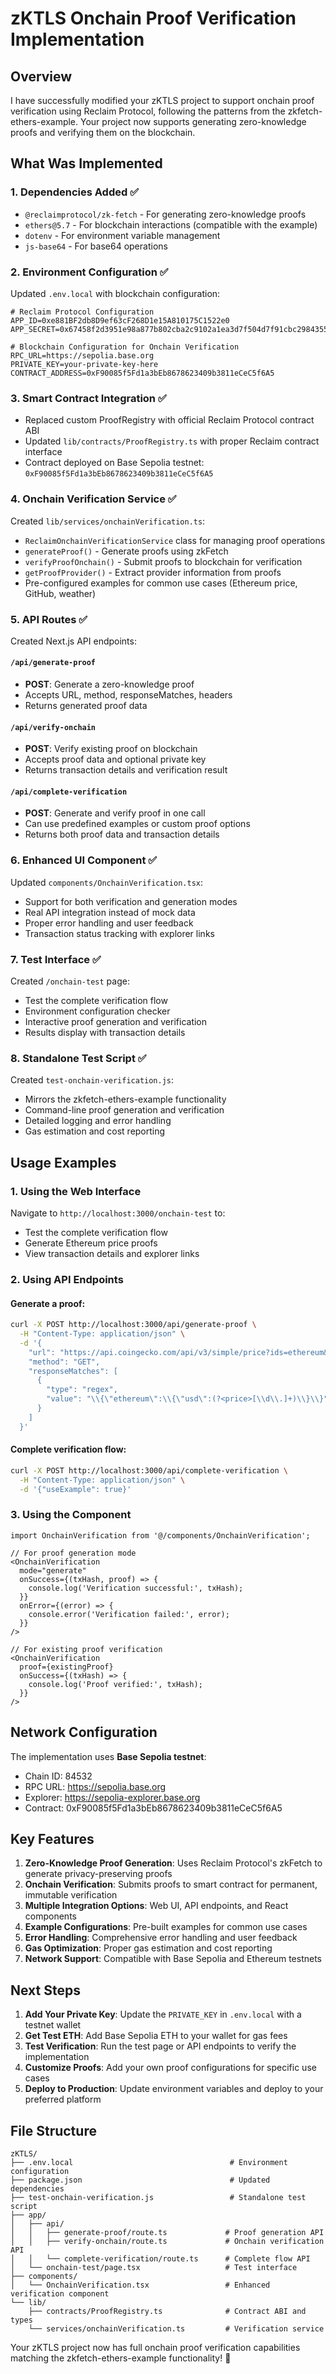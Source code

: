 # zKTLS Onchain Proof Verification Implementation

## Overview

I have successfully modified your zKTLS project to support onchain proof verification using Reclaim Protocol, following the patterns from the zkfetch-ethers-example. Your project now supports generating zero-knowledge proofs and verifying them on the blockchain.

## What Was Implemented

### 1. Dependencies Added ✅
- `@reclaimprotocol/zk-fetch` - For generating zero-knowledge proofs
- `ethers@5.7` - For blockchain interactions (compatible with the example)
- `dotenv` - For environment variable management
- `js-base64` - For base64 operations

### 2. Environment Configuration ✅
Updated `.env.local` with blockchain configuration:
```env
# Reclaim Protocol Configuration
APP_ID=0xe881BF2db8D9ef63cF268D1e15A810175C1522e0
APP_SECRET=0x67458f2d3951e98a877b802cba2c9102a1ea3d7f504d7f91cbc2984355826fed

# Blockchain Configuration for Onchain Verification
RPC_URL=https://sepolia.base.org
PRIVATE_KEY=your-private-key-here
CONTRACT_ADDRESS=0xF90085f5Fd1a3bEb8678623409b3811eCeC5f6A5
```

### 3. Smart Contract Integration ✅
- Replaced custom ProofRegistry with official Reclaim Protocol contract ABI
- Updated `lib/contracts/ProofRegistry.ts` with proper Reclaim contract interface
- Contract deployed on Base Sepolia testnet: `0xF90085f5Fd1a3bEb8678623409b3811eCeC5f6A5`

### 4. Onchain Verification Service ✅
Created `lib/services/onchainVerification.ts`:
- `ReclaimOnchainVerificationService` class for managing proof operations
- `generateProof()` - Generate proofs using zkFetch
- `verifyProofOnchain()` - Submit proofs to blockchain for verification
- `getProofProvider()` - Extract provider information from proofs
- Pre-configured examples for common use cases (Ethereum price, GitHub, weather)

### 5. API Routes ✅
Created Next.js API endpoints:

#### `/api/generate-proof`
- **POST**: Generate a zero-knowledge proof
- Accepts URL, method, responseMatches, headers
- Returns generated proof data

#### `/api/verify-onchain`
- **POST**: Verify existing proof on blockchain
- Accepts proof data and optional private key
- Returns transaction details and verification result

#### `/api/complete-verification`
- **POST**: Generate and verify proof in one call
- Can use predefined examples or custom proof options
- Returns both proof data and transaction details

### 6. Enhanced UI Component ✅
Updated `components/OnchainVerification.tsx`:
- Support for both verification and generation modes
- Real API integration instead of mock data
- Proper error handling and user feedback
- Transaction status tracking with explorer links

### 7. Test Interface ✅
Created `/onchain-test` page:
- Test the complete verification flow
- Environment configuration checker
- Interactive proof generation and verification
- Results display with transaction details

### 8. Standalone Test Script ✅
Created `test-onchain-verification.js`:
- Mirrors the zkfetch-ethers-example functionality
- Command-line proof generation and verification
- Detailed logging and error handling
- Gas estimation and cost reporting

## Usage Examples

### 1. Using the Web Interface
Navigate to `http://localhost:3000/onchain-test` to:
- Test the complete verification flow
- Generate Ethereum price proofs
- View transaction details and explorer links

### 2. Using API Endpoints

#### Generate a proof:
```bash
curl -X POST http://localhost:3000/api/generate-proof \
  -H "Content-Type: application/json" \
  -d '{
    "url": "https://api.coingecko.com/api/v3/simple/price?ids=ethereum&vs_currencies=usd",
    "method": "GET",
    "responseMatches": [
      {
        "type": "regex",
        "value": "\\{\"ethereum\":\\{\"usd\":(?<price>[\\d\\.]+)\\}\\}"
      }
    ]
  }'
```

#### Complete verification flow:
```bash
curl -X POST http://localhost:3000/api/complete-verification \
  -H "Content-Type: application/json" \
  -d '{"useExample": true}'
```

### 3. Using the Component
```tsx
import OnchainVerification from '@/components/OnchainVerification';

// For proof generation mode
<OnchainVerification 
  mode="generate"
  onSuccess={(txHash, proof) => {
    console.log('Verification successful:', txHash);
  }}
  onError={(error) => {
    console.error('Verification failed:', error);
  }}
/>

// For existing proof verification
<OnchainVerification 
  proof={existingProof}
  onSuccess={(txHash) => {
    console.log('Proof verified:', txHash);
  }}
/>
```

## Network Configuration

The implementation uses **Base Sepolia testnet**:
- Chain ID: 84532
- RPC URL: https://sepolia.base.org
- Explorer: https://sepolia-explorer.base.org
- Contract: 0xF90085f5Fd1a3bEb8678623409b3811eCeC5f6A5

## Key Features

1. **Zero-Knowledge Proof Generation**: Uses Reclaim Protocol's zkFetch to generate privacy-preserving proofs
2. **Onchain Verification**: Submits proofs to smart contract for permanent, immutable verification
3. **Multiple Integration Options**: Web UI, API endpoints, and React components
4. **Example Configurations**: Pre-built examples for common use cases
5. **Error Handling**: Comprehensive error handling and user feedback
6. **Gas Optimization**: Proper gas estimation and cost reporting
7. **Network Support**: Compatible with Base Sepolia and Ethereum testnets

## Next Steps

1. **Add Your Private Key**: Update the `PRIVATE_KEY` in `.env.local` with a testnet wallet
2. **Get Test ETH**: Add Base Sepolia ETH to your wallet for gas fees
3. **Test Verification**: Run the test page or API endpoints to verify the implementation
4. **Customize Proofs**: Add your own proof configurations for specific use cases
5. **Deploy to Production**: Update environment variables and deploy to your preferred platform

## File Structure

```
zKTLS/
├── .env.local                                   # Environment configuration
├── package.json                                 # Updated dependencies
├── test-onchain-verification.js                 # Standalone test script
├── app/
│   ├── api/
│   │   ├── generate-proof/route.ts             # Proof generation API
│   │   ├── verify-onchain/route.ts             # Onchain verification API
│   │   └── complete-verification/route.ts      # Complete flow API
│   └── onchain-test/page.tsx                   # Test interface
├── components/
│   └── OnchainVerification.tsx                 # Enhanced verification component
└── lib/
    ├── contracts/ProofRegistry.ts              # Contract ABI and types
    └── services/onchainVerification.ts         # Verification service
```

Your zKTLS project now has full onchain proof verification capabilities matching the zkfetch-ethers-example functionality! 🚀
